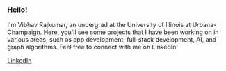 ### Hello! 

I'm Vibhav Rajkumar, an undergrad at the University of Illinois at Urbana-Champaign. Here, you'll see some projects that I have been working on in various areas, such as app development, full-stack development, AI, and graph algorithms. Feel free to connect with me on LinkedIn! 

[LinkedIn](http://linkedin.com/in/vibhav-r) 


<!--
**vibhavrajkumar/vibhavrajkumar** is a ✨ _special_ ✨ repository because its `README.md` (this file) appears on your GitHub profile.

Here are some ideas to get you started:

- 🔭 I’m currently working on ...
- 🌱 I’m currently learning ...
- 👯 I’m looking to collaborate on ...
- 🤔 I’m looking for help with ...
- 💬 Ask me about ...
- 📫 How to reach me: ...
- 😄 Pronouns: ...
- ⚡ Fun fact: ...
-->
